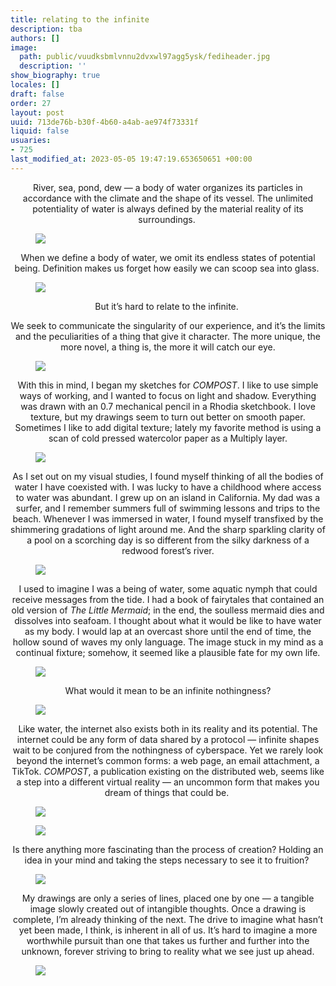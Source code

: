 ```yaml
---
title: relating to the infinite
description: tba
authors: []
image:
  path: public/vuudksbmlvnnu2dvxwl97agg5ysk/fediheader.jpg
  description: ''
show_biography: true
locales: []
draft: false
order: 27
layout: post
uuid: 713de76b-b30f-4b60-a4ab-ae974f73331f
liquid: false
usuaries:
- 725
last_modified_at: 2023-05-05 19:47:19.653650651 +00:00
---
```


<p style="text-align:center"></p><p style="text-align:center">River, sea, pond, dew — a body of water organizes its particles in accordance with the climate and the shape of its vessel. The unlimited potentiality of water is always defined by the material reality of its surroundings.&nbsp;</p><figure><img src="public/zt54vtc7qgihnmqffbxk1964hlys/water_transparent_4.png" class="max-w-100" controls="false"></figure><p style="text-align:center"></p><p style="text-align:center">When we define a body of water, we omit its endless states of potential being. Definition makes us forget how easily we can scoop sea into glass.&nbsp;</p><figure><img src="public/npj5wzkkkwef2ofykdt5tp4yy5hh/water_transparent_6.png" class="max-w-100" controls="false"></figure><p style="text-align:center">But it’s hard to relate to the infinite.&nbsp;</p><p style="text-align:center">We seek to communicate the singularity of our experience, and it’s the limits and the peculiarities of a thing that give it character. The more unique, the more novel, a thing is, the more it will catch our eye.</p><figure><img src="public/th1jf2y88zjljuhut9bh66gmtgmc/water_dividers_transparent_1.png" class="max-w-100" controls="false"></figure><p style="text-align:center">With this in mind, I began my sketches for <em>COMPOST</em>. I like to use simple ways of working, and I wanted to focus on light and shadow. Everything was drawn with an 0.7 mechanical pencil in a Rhodia sketchbook. I love texture, but my drawings seem to turn out better on smooth paper. Sometimes I like to add digital texture; lately my favorite method is using a scan of cold pressed watercolor paper as a Multiply layer.</p><figure><img src="public/ulqjky4j3rqnwteeyp504cq205ky/water_dividers_transparent_3.png" class="max-w-100" controls="false"></figure><p style="text-align:center">As I set out on my visual studies, I found myself thinking of all the bodies of water I have coexisted with. I was lucky to have a childhood where access to water was abundant. I grew up on an island in California. My dad was a surfer, and I remember summers full of swimming lessons and trips to the beach. Whenever I was immersed in water, I found myself transfixed by the shimmering gradations of light around me. And the sharp sparkling clarity of a pool on a scorching day is so different from the silky darkness of a redwood forest’s river.</p><figure><img src="public/wufad4i3br1nc4go04m97ihr6bx8/water_transparent_10.png" class="max-w-100" controls="false"></figure><p style="text-align:center">I used to imagine I was a being of water, some aquatic nymph that could receive messages from the tide. I had a book of fairytales that contained an old version of <em>The Little Mermaid</em>; in the end, the soulless mermaid dies and dissolves into seafoam. I thought about what it would be like to have water as my body. I would lap at an overcast shore until the end of time, the hollow sound of waves my only language. The image stuck in my mind as a continual fixture; somehow, it seemed like a plausible fate for my own life.</p><figure><img src="public/nsld1as0acvdwt3qijx04vku2akv/water_transparent_2.png" class="max-w-100" controls="false"></figure><p style="text-align:center">What would it mean to be an infinite nothingness?</p><figure><img src="public/unyxn8mjrzm13l5y3o2q6tm5ln6r/water_transparent_9_smaller.png" class="max-w-100" controls="false"></figure><p style="text-align:center">Like water, the internet also exists both in its reality and its potential. The internet could be any form of data shared by a protocol — infinite shapes wait to be conjured from the nothingness of cyberspace. Yet we rarely look beyond the internet’s common forms: a web page, an email attachment, a TikTok. <em>COMPOST</em>, a publication existing on the distributed web, seems like a step into a different virtual reality — an uncommon form that makes you dream of things that could be.&nbsp;</p><figure><img src="public/gm6miaaehp04ortirkqi4ghdnt3u/water_dividers_transparent_4.png" class="max-w-100" controls="false"></figure><figure><img src="public/iu9uj4cqe2tsro29joshfh7nib2r/water_dividers_transparent_2.png" class="max-w-100" controls="false"></figure><p style="text-align:center">Is there anything more fascinating than the process of creation? Holding an idea in your mind and taking the steps necessary to see it to fruition?&nbsp;</p><figure><img src="public/3ibdh5riodnc2k3vpp1t9ha7ndxe/water_transparent_7_smaller.png" class="max-w-100" controls="false"></figure><p style="text-align:center">My drawings are only a series of lines, placed one by one — a tangible image slowly created out of intangible thoughts. Once a drawing is complete, I’m already thinking of the next. The drive to imagine what hasn’t yet been made, I think, is inherent in all of us. It’s hard to imagine a more worthwhile pursuit than one that takes us further and further into the unknown, forever striving to bring to reality what we see just up ahead.</p><figure><img src="public/p3zot79ftr63ymxsyhyn4c9gvpm8/water_transparent_5.png" class="max-w-100" controls="false"></figure><p style="text-align:center"></p>